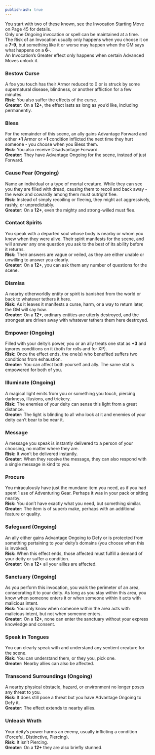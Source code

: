 ```yaml
---  
publish-ash: true  
---  
```

You start with two of these known, see the Invocation Starting Move  
on Page 45 for details.  
Only one Ongoing invocation or spell can be maintained at a time.  
The Risk of an Invocation usually only happens when you choose it on  
a **7-9**, but something like it or worse may happen when the GM says  
what happens on a **6-**.  
An Invocation’s Greater effect only happens when certain Advanced  
Moves unlock it.  
  
### Bestow Curse  
A foe you touch has their Armor reduced to 0 or is struck by some  
supernatural disease, blindness, or another affliction for a few  
minutes.  
**Risk:** You also suffer the effects of the curse.  
**Greater:** On a **12+**, the effect lasts as long as you’d like, including  
permanently.  
  
### Bless  
For the remainder of this scene, an ally gains Advantage Forward and  
either **+1** Armor or **+1** condition inflicted the next time they hurt  
someone - you choose when you Bless them.  
**Risk:** You also receive Disadvantage Forward.  
**Greater:** They have Advantage Ongoing for the scene, instead of just  
Forward.  
  
### Cause Fear (Ongoing)  
Name an individual or a type of mortal creature. While they can see  
you they are filled with dread, causing them to recoil and back away -  
the weak and cowardly among them must outright flee.  
**Risk:** Instead of simply recoiling or fleeing, they might act aggressively,  
rashly, or unpredictably.  
**Greater:** On a **12+**, even the mighty and strong-willed must flee.  
  
### Contact Spirits  
You speak with a departed soul whose body is nearby or whom you  
knew when they were alive. Their spirit manifests for the scene, and  
will answer any one question you ask to the best of its ability before  
it returns.  
**Risk:** Their answers are vague or veiled, as they are either unable or  
unwilling to answer you clearly.  
**Greater:** On a **12+**, you can ask them any number of questions for the  
scene.  
  
### Dismiss  
A nearby otherworldly entity or spirit is banished from the world or  
back to whatever tethers it here.  
**Risk:** As it leaves it manifests a curse, harm, or a way to return later,  
the GM will say how.  
**Greater:** On a **12+**, ordinary entities are utterly destroyed, and the  
strongest are driven away with whatever tethers them here destroyed.  
  
### Empower (Ongoing)  
Filled with your deity’s power, you or an ally treats one stat as **+3** and  
ignores conditions on it (both for rolls and for XP).  
**Risk:** Once the effect ends, the one(s) who benefited suffers two  
conditions from exhaustion.  
**Greater:** You can affect both yourself and ally. The same stat is  
empowered for both of you.  
  
### Illuminate (Ongoing)  
A magical light emits from you or something you touch, piercing  
darkness, illusions, and trickery.  
**Risk:** The enemies of your deity can sense this light from a great  
distance.  
**Greater:** The light is blinding to all who look at it and enemies of your  
deity can’t bear to be near it.  
  
### Message  
A message you speak is instantly delivered to a person of your  
choosing, no matter where they are.  
**Risk:** It won’t be delivered instantly.  
**Greater:** When they receive the message, they can also respond with  
a single message in kind to you.  
  
### Procure  
You miraculously have just the mundane item you need, as if you had  
spent 1 use of Adventuring Gear. Perhaps it was in your pack or sitting  
nearby.  
**Risk:** You don’t have exactly what you need, but something similar.  
**Greater:** The item is of superb make, perhaps with an additional  
feature or quality.  
  
### Safeguard (Ongoing)  
An ally either gains Advantage Ongoing to Defy or is protected from  
something pertaining to your deity’s domains (you choose when this  
is invoked).  
**Risk:** When this effect ends, those affected must fulfill a demand of  
your deity or suffer a condition.  
**Greater:** On a **12+** all your allies are affected.  
  
### Sanctuary (Ongoing)  
As you perform this invocation, you walk the perimeter of an area,  
consecrating it to your deity. As long as you stay within this area, you  
know when someone enters it or when someone within it acts with  
malicious intent.  
**Risk:** You only know when someone within the area acts with  
malicious intent, but not when someone enters.  
**Greater:** On a **12+**, none can enter the sanctuary without your express  
knowledge and consent.  
  
### Speak in Tongues  
You can clearly speak with and understand any sentient creature for  
the scene.  
**Risk:** You can understand them, or they you, pick one.  
**Greater:** Nearby allies can also be affected.  
  
### Transcend Surroundings (Ongoing)  
A nearby physical obstacle, hazard, or environment no longer poses  
any threat to you.  
**Risk:** It does still pose a threat but you have Advantage Ongoing to  
Defy it.  
**Greater:** The effect extends to nearby allies.  
  
### Unleash Wrath  
Your deity’s power harms an enemy, usually inflicting a condition  
(Forceful, Distinctive, Piercing).  
**Risk:** It isn’t Piercing.  
**Greater:** On a **12+** they are also briefly stunned.
